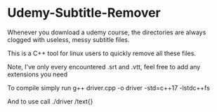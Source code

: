 # Udemy-Subtitle-Remover

Whenever you download a udemy course, the directories are always clogged with useless, messy subtitle files.

This is a C++ tool for linux users to quickly remove all these files. 

Note, I've only every encountered .srt and .vtt, feel free to add any extensions you need

To compile simply run 
g++ driver.cpp -o driver -std=c++17 -lstdc++fs

And to use call ./driver /text{<course path here>}
